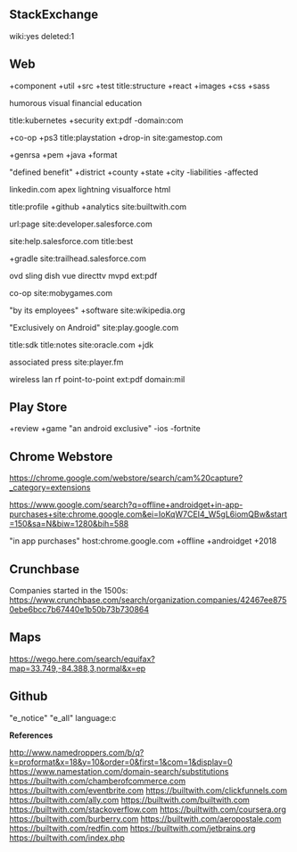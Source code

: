 ## StackExchange

wiki:yes deleted:1

## Web

+component +util +src +test title:structure +react +images +css +sass

humorous visual financial education

title:kubernetes +security ext:pdf -domain:com

+co-op +ps3  title:playstation +drop-in site:gamestop.com

+genrsa +pem +java +format

"defined benefit" +district +county +state +city -liabilities -affected 

linkedin.com apex lightning visualforce html

title:profile +github +analytics site:builtwith.com

url:page site:developer.salesforce.com

site:help.salesforce.com title:best

+gradle site:trailhead.salesforce.com

ovd sling dish vue directtv mvpd ext:pdf 

co-op site:mobygames.com

"by its employees" +software site:wikipedia.org

"Exclusively on Android" site:play.google.com

title:sdk title:notes site:oracle.com +jdk

associated press site:player.fm

wireless lan rf point-to-point ext:pdf domain:mil

## Play Store

+review +game "an android exclusive" -ios -fortnite

## Chrome Webstore

https://chrome.google.com/webstore/search/cam%20capture?_category=extensions

https://www.google.com/search?q=offline+androidget+in-app-purchases+site:chrome.google.com&ei=IoKqW7CEI4_W5gL6iomQBw&start=150&sa=N&biw=1280&bih=588

"in app purchases" host:chrome.google.com +offline +androidget +2018

## Crunchbase

Companies started in the 1500s: https://www.crunchbase.com/search/organization.companies/42467ee8750ebe6bcc7b67440e1b50b73b730864

## Maps

https://wego.here.com/search/equifax?map=33.749,-84.388,3,normal&x=ep

## Github

"e_notice" "e_all" language:c

**References**

http://www.namedroppers.com/b/q?k=proformat&x=18&y=10&order=0&first=1&com=1&display=0
https://www.namestation.com/domain-search/substitutions
https://builtwith.com/chamberofcommerce.com
https://builtwith.com/eventbrite.com
https://builtwith.com/clickfunnels.com
https://builtwith.com/ally.com
https://builtwith.com/builtwith.com
https://builtwith.com/stackoverflow.com
https://builtwith.com/coursera.org
https://builtwith.com/burberry.com
https://builtwith.com/aeropostale.com
https://builtwith.com/redfin.com
https://builtwith.com/jetbrains.org
https://builtwith.com/index.php